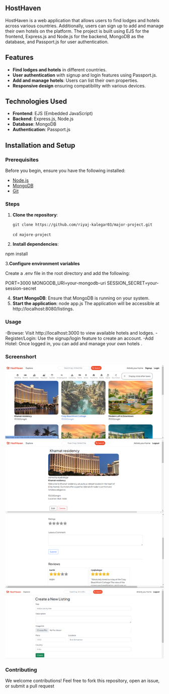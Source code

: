 ## HostHaven

HostHaven is a web application that allows users to find lodges and hotels across various countries. Additionally, users can sign up to add and manage their own hotels on the platform. The project is built using EJS for the frontend, Express.js and Node.js for the backend, MongoDB as the database, and Passport.js for user authentication.

## Features

- **Find lodges and hotels** in different countries.
- **User authentication** with signup and login features using Passport.js.
- **Add and manage hotels**: Users can list their own properties.
- **Responsive design** ensuring compatibility with various devices.

## Technologies Used

- **Frontend**: EJS (Embedded JavaScript)
- **Backend**: Express.js, Node.js
- **Database**: MongoDB
- **Authentication**: Passport.js

## Installation and Setup

### Prerequisites

Before you begin, ensure you have the following installed:

- [Node.js](https://nodejs.org/)
- [MongoDB](https://www.mongodb.com/)
- [Git](https://git-scm.com/)

### Steps

1. **Clone the repository**:

   ```
   git clone https://github.com/riyaj-kalegar03/major-project.git

   cd majore-project
   ```

2. **Install dependencies**:

npm install

3.**Configure environment variables**

Create a .env file in the root directory and add the following:

PORT=3000
MONGODB_URI=your-mongodb-uri
SESSION_SECRET=your-session-secret

4. **Start MongoDB**: Ensure that MongoDB is running on your system.
5. **Start the application**:
   node app.js
   The application will be accessible at http://localhost:8080/listings.

### Usage

-Browse: Visit http://localhost:3000 to view available hotels and lodges.
-Register/Login: Use the signup/login feature to create an account.
-Add Hotel: Once logged in, you can add and manage your own hotels .

### Screenshort

![Homepage](/screenshort/Screenshot%202024-08-27%20101455.png)
![Hotel Details](/screenshort/Screenshot%202024-08-27%20101604.png)
![Hotel Details](/screenshort/Screenshot%202024-08-27%20101616.png)
![Add Hotel](/screenshort/Screenshot%202024-08-27%20101644.png)

### Contributing

We welcome contributions! Feel free to fork this repository, open an issue, or submit a pull request
